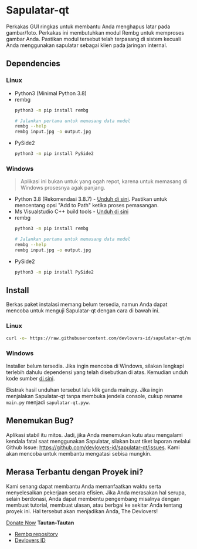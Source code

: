 # Sapulatar-qt

Perkakas GUI ringkas untuk membantu Anda menghapus latar pada gambar/foto. Perkakas ini membutuhkan modul Rembg untuk memproses gambar Anda. Pastikan modul tersebut telah terpasang di sistem kecuali Anda menggunakan sapulatar sebagai klien pada jaringan internal. 

## Dependencies

### Linux

- Python3 (Minimal Python 3.8)
- rembg
    ```bash
    python3 -m pip install rembg
    
    # Jalankan pertama untuk memasang data model
    rembg --help
    rembg input.jpg -o output.jpg
    ```
- PySide2
    ```bash
    python3 -m pip install PySide2
    ```

### Windows

> Aplikasi ini bukan untuk yang ogah repot, karena untuk memasang di Windows prosesnya agak panjang.

- Python 3.8 (Rekomendasi 3.8.7) - [Unduh di sini](https://www.python.org/downloads/release/python-387/). Pastikan untuk mencentang opsi "Add to Path" ketika proses pemasangan.
- Ms Visualstudio C++ build tools - [Unduh di sini](https://download.microsoft.com/download/5/f/7/5f7acaeb-8363-451f-9425-68a90f98b238/visualcppbuildtools_full.exe)
- rembg
    ```bash
    python3 -m pip install rembg

    # Jalankan pertama untuk memasang data model
    rembg --help
    rembg input.jpg -o output.jpg
    ```
- PySide2
    ```bash
    python3 -m pip install PySide2
    ```

## Install

Berkas paket instalasi memang belum tersedia, namun Anda dapat mencoba untuk menguji Sapulatar-qt dengan cara di bawah ini.

### Linux
```bash
curl -o- https://raw.githubusercontent.com/devlovers-id/sapulatar-qt/master/install.sh | bash
```

### Windows

Installer belum tersedia. Jika ingin mencoba di Windows, silakan lengkapi terlebih dahulu dependensi yang telah disebutkan di atas. Kemudian unduh kode sumber [di sini](https://github.com/devlovers-id/sapulatar-qt/archive/refs/heads/master.zip). 

Ekstrak hasil unduhan tersebut lalu klik ganda main.py. Jika ingin menjalakan Sapulatar-qt tanpa membuka jendela console, cukup rename `main.py` menjadi `sapulatar-qt.pyw`.

## Menemukan Bug?

Aplikasi stabil itu mitos. Jadi, jika Anda menemukan kutu atau mengalami kendala fatal saat menggunakan Sapulatar, silakan buat tiket laporan melalui Github Issue: https://github.com/devlovers-id/sapulatar-qt/issues. Kami akan mencoba untuk membantu mengatasi sebisa mungkin.

## Merasa Terbantu dengan Proyek ini?

Kami senang dapat membantu Anda memanfaatkan waktu serta menyelesaikan pekerjaan secara efisien. Jika Anda merasakan hal serupa, selain berdonasi, Anda dapat membentu pengembang misalnya dengan membuat tutorial, membuat ulasan, atau berbgai ke sekitar Anda tentang proyek ini. Hal tersebut akan menjadikan Anda, The Devlovers!

[Donate Now](https://support.dev-is.my.id)
**Tautan-Tautan**

- [Rembg repository](https://github.com/danielgatis/rembg)
- [Devlovers ID](https://dev-is.my.id)
